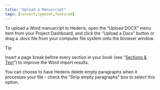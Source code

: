 ```yaml
---
title: "Upload a Manuscript"
tags: [convert,typeset,featured]
---
```

 
<html><body><section data-type="chapter" class="hsecchapter" data-hederis-type="hsecchapter" id="upload-a-manuscript" data-pi-attrs="id: upload-a-manuscript; data-tags: convert,typeset,featured;" role="doc-chapter" data-tags="convert,typeset,featured" data-author-name=" " data-book-title=" " title="Upload a Manuscript"><p class="hblkp" data-hederis-type="hblkp" id="pDPBLBUSd">To upload a Word manuscript to Hederis, open the &#8220;Upload DOCX&#8221; menu item from your Project Dashboard, and click the &#8220;Upload a Docx&#8221; button or drag a .docx file from your computer file system onto the browser window.</p><aside class="hwprbox box" data-hederis-type="hwprbox" id="pazykA6gg" data-type="sidebar"><p class="hblktype" data-hederis-type="hblktype" id="pPI1Xznpo">Tip</p><p class="hblkp" data-hederis-type="hblkp" id="pN62ajPaZ">Insert a page break before every section in your book (see &#8220;<a href="{% link _docs/typeset-text-design.md %}" data-hederis-type="hspana" id="pfnymx0r8"><span class="Hyperlink" data-hederis-type="hspnspan" id="pkLRnH3Gu">Sections &amp; Text</span></a>&#8221;) to improve the Word import results.</p></aside><p class="hblkp" data-hederis-type="hblkp" id="paXdwOyYB">You can choose to have Hederis delete empty paragraphs when it processes your file - check the &#8220;Strip empty paragraphs&#8221; box to select this option.</p></section></body></html>
